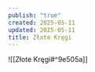 ```yaml
---
publish: "true"
created: 2025-05-11
updated: 2025-05-11
title: Złote Kręgi
---
```

![[Złote Kręgi#^9e505a]]